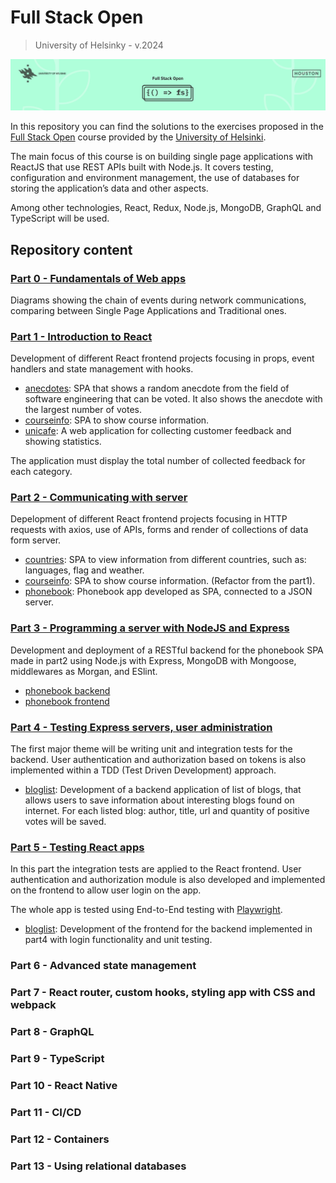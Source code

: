 # Full Stack Open
> University of Helsinky - v.2024

![Full Stack Open header](fullstackopen_header.png)

In this repository you can find the solutions to the exercises proposed in the [Full Stack Open](https://fullstackopen.com/) course provided by the [University of Helsinki](https://www.helsinki.fi/en).

The main focus of this course is on building single page applications with ReactJS that use REST APIs built with Node.js. It covers testing, configuration and environment management, the use of databases for storing the application’s data and other aspects.

Among other technologies, React, Redux, Node.js, MongoDB, GraphQL and TypeScript will be used.

## Repository content
### [Part 0 - Fundamentals of Web apps](/part0/)

Diagrams showing the chain of events during network communications, comparing between Single Page Applications and  Traditional ones.

### [Part 1 - Introduction to React](/part1/)

Development of different React frontend projects focusing in props, event handlers and state management with hooks.

- [anecdotes](/part1/anecdotes/): SPA that shows a random anecdote from the field of software engineering that can be voted. It also shows the anecdote with the largest number of votes.
- [courseinfo](/part1/courseinfo/): SPA to show course information.
- [unicafe](/part1/unicafe/): A web application for collecting customer feedback and showing statistics.

The application must display the total number of collected feedback for each category. 

### [Part 2 - Communicating with server](/part2/)

Depelopment of different React frontend projects focusing in HTTP requests with axios, use of APIs, forms and render of collections of data form server.

- [countries](/part2/countries/): SPA  to view information from different countries, such as: languages, flag and weather.
- [courseinfo](/part2/courseinfo/): SPA to show course information. (Refactor from the part1).
- [phonebook](/part2/phonebook/): Phonebook app developed as SPA, connected to a JSON server.

### [Part 3 - Programming a server with NodeJS and Express](/part3/)

Development and deployment of a RESTful backend for the phonebook SPA made in part2 using Node.js with Express, MongoDB with Mongoose, middlewares as Morgan, and ESlint.

- [phonebook backend](/part3/backend/phonebook/)
- [phonebook frontend](/part3/frontend/phonebook/)

### [Part 4 - Testing Express servers, user administration](/part4/)

The first major theme will be writing unit and integration tests for the backend. User authentication and authorization based on tokens is also implemented within a TDD (Test Driven Development) approach.

- [bloglist](/part4/bloglist/): Development of a backend application of list of blogs, that allows users to save information about interesting blogs found on internet. For each listed blog: author, title, url and quantity of positive votes will be saved.

### [Part 5 - Testing React apps](/part5/)

In this part the integration tests are applied to the React frontend. User authentication and authorization module is also developed and implemented on the frontend to allow user login on the app.

The whole app is tested using End-to-End testing with [Playwright](https://playwright.dev/).

- [bloglist](/part5/bloglist/): Development of the frontend for the backend implemented in part4 with login functionality and unit testing.

### Part 6 - Advanced state management
### Part 7 - React router, custom hooks, styling app with CSS and webpack
### Part 8 - GraphQL
### Part 9 - TypeScript
### Part 10 - React Native
### Part 11 - CI/CD
### Part 12 - Containers
### Part 13 - Using relational databases
